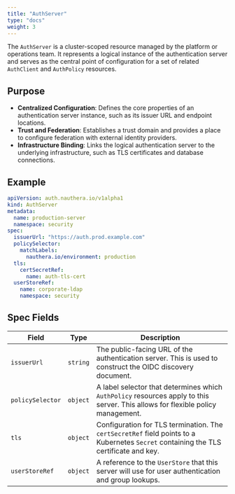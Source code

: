 ```yaml
---
title: "AuthServer"
type: "docs"
weight: 3
---
```


The `AuthServer` is a cluster-scoped resource managed by the platform or operations team. It represents a logical instance of the authentication server and serves as the central point of configuration for a set of related `AuthClient` and `AuthPolicy` resources.

## Purpose

*   **Centralized Configuration**: Defines the core properties of an authentication server instance, such as its issuer URL and endpoint locations.
*   **Trust and Federation**: Establishes a trust domain and provides a place to configure federation with external identity providers.
*   **Infrastructure Binding**: Links the logical authentication server to the underlying infrastructure, such as TLS certificates and database connections.

## Example

```yaml
apiVersion: auth.nauthera.io/v1alpha1
kind: AuthServer
metadata:
  name: production-server
  namespace: security
spec:
  issuerUrl: "https://auth.prod.example.com"
  policySelector:
    matchLabels:
      nauthera.io/environment: production
  tls:
    certSecretRef:
      name: auth-tls-cert
  userStoreRef:
    name: corporate-ldap
    namespace: security
```

## Spec Fields

| Field            | Type     | Description                                                                                                                            |
| ---------------- | -------- | -------------------------------------------------------------------------------------------------------------------------------------- |
| `issuerUrl`      | `string` | The public-facing URL of the authentication server. This is used to construct the OIDC discovery document.                             |
| `policySelector` | `object` | A label selector that determines which `AuthPolicy` resources apply to this server. This allows for flexible policy management.        |
| `tls`            | `object` | Configuration for TLS termination. The `certSecretRef` field points to a Kubernetes `Secret` containing the TLS certificate and key. |
| `userStoreRef`   | `object` | A reference to the `UserStore` that this server will use for user authentication and group lookups.                                    |
